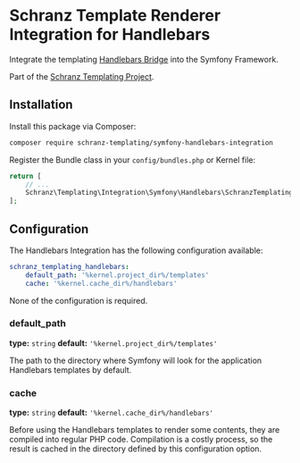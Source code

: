 # Schranz Template Renderer Integration for Handlebars

Integrate the templating [Handlebars Bridge](https://github.com/schranz-templating/handlebars-bridge) 
into the Symfony Framework.

Part of the [Schranz Templating Project](https://github.com/schranz-templating/templating).

## Installation

Install this package via Composer:

```bash
composer require schranz-templating/symfony-handlebars-integration
```

Register the Bundle class in your `config/bundles.php` or Kernel file:

```php
return [
    // ...
    Schranz\Templating\Integration\Symfony\Handlebars\SchranzTemplatingHandlebarsBundle::class => ['all' => true],
];
```

## Configuration

The Handlebars Integration has the following configuration available:

```yaml
schranz_templating_handlebars:
    default_path: '%kernel.project_dir%/templates'
    cache: '%kernel.cache_dir%/handlebars'
```

None of the configuration is required.

### default_path

**type:** `string` **default:** `'%kernel.project_dir%/templates'`

The path to the directory where Symfony will look for the application Handlebars templates by default.

### cache

**type:** `string` **default:** `'%kernel.cache_dir%/handlebars'`

Before using the Handlebars templates to render some contents, they are compiled into regular PHP code. Compilation is a costly process, so the result is cached in the directory defined by this configuration option.

